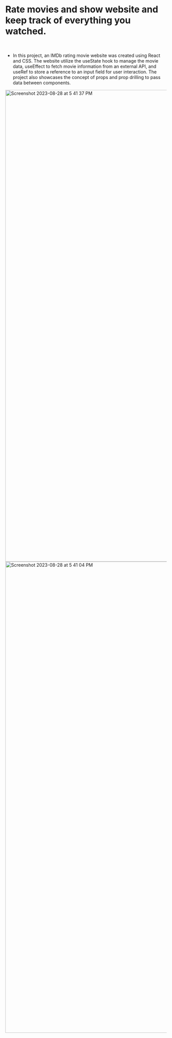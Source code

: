 # Rate movies and show website and keep track of everything you watched.

<br>

- In this project, an IMDb rating movie website was created using React and CSS. The website utilize the useState hook to manage the movie data, useEffect to fetch movie information from an external API, and useRef to store a reference to an input field for user interaction. The project also showcases the concept of props and prop drilling to pass data between components.
<img width="1470" alt="Screenshot 2023-08-28 at 5 41 37 PM" src="https://github.com/imrichardwu/RateMyShow/assets/123898971/1158ecff-d3c2-4b50-bc39-8bd3f341ba3c">
<img width="1469" alt="Screenshot 2023-08-28 at 5 41 04 PM" src="https://github.com/imrichardwu/RateMyShow/assets/123898971/c23d276c-3e3b-4818-a201-632fa545d6ce">
